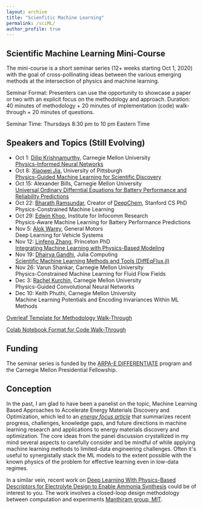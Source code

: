 ```yaml
---
layout: archive
title: "Scienfitic Machine Learning"
permalink: /sciML/
author_profile: true
---
```



Scientific Machine Learning Mini-Course 
---------------------------------------
The mini-course is a short seminar series (12+ weeks starting Oct 1, 2020) with the goal of cross-pollinating ideas between the various emerging methods at the intersection of physics and machine learning. 

Seminar Format: Presenters can use the opportunity to showcase a paper or two with an explicit focus on the methodology and approach. Duration: 40 minutes of methodology + 20 minutes of implementation (code) walk-through + 20 minutes of questions. 

Seminar Time: Thursdays 8:30 pm to 10 pm Eastern Time

Speakers and Topics (Still Evolving) 
------------------
* Oct 1: [Dilip Krishnamurthy](https://dilipkrishnamurthy.github.io/), Carnegie Mellon University\
[Physics-Informed Neural Networks](https://www.sciencedirect.com/science/article/pii/S0021999118307125?casa_token=Wt1UjlNtYqsAAAAA:0nr37aEEjRdnvuzKV7_WBiRg_XTLXjx1ekICV4XmTgrM3QGQ5B5KdLfqXjUA_4qoupxwtjCFqws)
* Oct 8: [Xiaowei Jia](http://www.pitt.edu/~xiaowei/), University of Pittsburgh\
[Physics-Guided Machine Learning for Scientific Discovery](https://arxiv.org/abs/2001.11086)
* Oct 15: Alexander Bills, Carnegie Mellon University\
[Universal Ordinary Differntial Equations for Battery Performance and Reliability Predictions](https://arxiv.org/abs/2008.01527)
* Oct 22: [Bharath Ramsundar](https://rbharath.github.io/about/), Creator of [DeepChem](https://deepchem.io/), Stanford CS PhD\
Physics-Constrained Machine Learning
* Oct 29: [Edwin Khoo](https://www.linkedin.com/in/edwinksl/), Institute for Infocomm Research\
Physics-Aware Machine Learning for Battery Performance Predictions
* Nov 5: [Alok Warey](https://www.linkedin.com/in/alok-warey-88ab1b4/), General Motors\
Deep Learning for Vehicle Systems
* Nov 12: [Linfeng Zhang](https://scholar.google.com/citations?hl=zh-CN&user=jk7qwmcAAAAJ&view_op=list_works&sortby=pubdate), Princeton PhD\
[Integrating Machine Learning with Physics-Based Modeling](https://arxiv.org/abs/2006.02619)
* Nov 19: [Dhairya Gandhi](https://juliacomputing.com/about-us), Julia Computing\
[Scientific Machine Learning Methods and Tools (DiffEqFlux.jl)](https://github.com/SciML/DiffEqFlux.jl)
* Nov 26: Varun Shankar, Carnegie Mellon University\
Physics-Constrained Machine Learning for Fluid Flow Fields 
* Dec 3: [Rachel Kurchin](https://rkurchin.github.io/), Carnegie Mellon University\
Physics-Guided Convolutional Neural Networks 
* Dec 10: Keith Phuthi, Carnegie Mellon University\
Machine Learning Potentials and Encoding Invariances Within ML Methods


[Overleaf Template for Methodology Walk-Through](~/)

[Colab Notebook Format for Code Walk-Through](~/)

Funding
--------------------
The seminar series is funded by the [ARPA-E DIFFERENTIATE](https://arpa-e.energy.gov/technologies/programs/differentiate) program and the Carnegie Mellon Presidential Fellowship.

Conception
--------------------
In the past, I am glad to have been a panelist on the topic, Machine Learning Based Approaches to Accelerate Energy Materials Discovery and Optimization, which led to an [*energy focus article*](https://pubs.acs.org/doi/full/10.1021/acsenergylett.8b02278) that summarizes recent progress, challenges, knowledge gaps, and future directions in machine learning research and applications to energy materials discovery and optimization. The core ideas from the panel discussion crystallized in my mind several aspects to carefully consider and be mindful of while applying machine learning methods to limited-data engineering challenges. Often it's useful to synergistally stack the ML models to the extent possible with the known physics of the problem for effective learning even in low-data regimes.


In a similar vein, recent work on [Deep Learning With Physics-Based Descriptors for Electrolyte Design to Enable Ammonia Synthesis](https://arxiv.org/pdf/2008.08078.pdf) could be of interest to you. The work involves a closed-loop design methodology between computation and experiments [Manthiram group, MIT](https://manthiramlab.com/). 


<!--
About this site
---------------
This website is powered by the [academicpages template](https://github.com/academicpages/academicpages.github.io) and hosted on GitHub Pages. [GitHub Pages](https://pages.github.com) is a free service in which websites are built and hosted from code and data stored in a GitHub repository, automatically updating when a new commit is made to the respository. This template was forked from the [Minimal Mistakes Jekyll Theme](https://mmistakes.github.io/minimal-mistakes/) created by Michael Rose, and then extended to support the kinds of content that academics have. You can fork [this repository](https://github.com/academicpages/academicpages.github.io) right now, modify the configuration and markdown files, add your own PDFs and other content, and have your own site for free, with no ads!
-->
